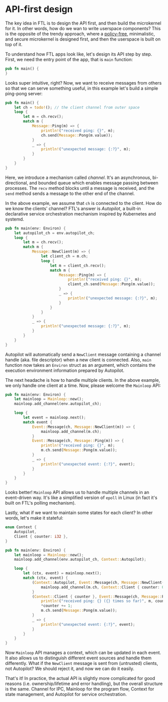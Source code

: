 # API-first design

The key idea in FTL is to design the API first, and then build the microkernel for it. In other words, how do we wan to write userspace components? This is the opposite of the trendy approach, where a [policy-free](https://en.wikipedia.org/wiki/Separation_of_mechanism_and_policy), minimalistic, and secure microkernel is designed first, and then the userspace is built on top of it.

To understand how FTL apps look like, let's design its API step by step. First, we need the entry point of the app, that is `main` function:

```rs
pub fn main() {
}
```

Looks super intuitive, right? Now, we want to receive messages from others so that we can serve something useful, in this example let's build a simple ping-pong server:

```rs
pub fn main() {
    let ch = todo!(); // the client channel from outer space
    loop {
        let m = ch.recv();
        match m {
            Message::Ping(m) => {
                println!("received ping: {}", m);
                ch.send(Message::Pong(m.value));
            }
            _ => {
                println!("unexpected message: {:?}", m);
            }
        }
    }
}
```

Here, we introduce a mechanism called *channel*. It's an asynchronous, bi-directional, and bounded queue which enables message passing between processes. The `recv` method blocks until a message is received, and the `send` method sends a message to the other end of the channel.

In the above example, we assume that `ch` is connected to the client. How do we know the clients' channel? FTL's answer is *Autopilot*, a built-in declarative service orchestration mechanism inspired by Kubernetes and systemd.

```rs
pub fn main(env: Environ) {
    let autopilot_ch = env.autopilot_ch;
    loop {
        let m = ch.recv();
        match m {
            Message::NewClient(m) => {
                let client_ch = m.ch;
                loop {
                    let m = client_ch.recv();
                    match m {
                        Message::Ping(m) => {
                            println!("received ping: {}", m);
                            client_ch.send(Message::Pong(m.value));
                        }
                        _ => {
                            println!("unexpected message: {:?}", m);
                        }
                    }
                }                
            }
            _ => {
                println!("unexpected message: {:?}", m);
            }
        }
    }
}
```

Autopilot will automatically send a `NewClient` message containing a channel handle (aka. file descriptor) when a new client is connected. Also, `main` function now takes an `Environ` struct as an argument, which contains the execution environment information prepared by Autopilot.

The next headache is how to handle multiple clients. In the above example, we only handle one client at a time. Now, please welcome the `Mainloop` API:

```rs
pub fn main(env: Environ) {
    let mainloop = Mainloop::new();
    mainloop.add_channel(env.autopilot_ch);

    loop {
        let event = mainloop.next();
        match event {
            Event::Message(ch, Message::NewClient(m)) => {
                mainloop.add_channel(m.ch);
            }
            Event::Message(ch, Message::Ping(m)) => {
                println!("received ping: {}", m);
                m.ch.send(Message::Pong(m.value));
            }
            _ => {
                println!("unexpected event: {:?}", event);
            }
        }
    }
}
```

Looks better! `Mainloop` API allows us to handle multiple channels in an event-driven way. It's like a simplified version of `epoll` in Linux (in fact it's built on FTL's polling mechanism).

Lastly, what if we want to maintain some states for each client? In other words, let's make it stateful:

```rs
enum Context {
    Autopilot,
    Client { counter: i32 },
}

pub fn main(env: Environ) {
    let mainloop = Mainloop::new();
    mainloop.add_channel(env.autopilot_ch, Context::Autopilot);

    loop {
        let (ctx, event) = mainloop.next();
        match (ctx, event) {
            (Context::Autopilot, Event::Message(ch, Message::NewClient(m))) => {
                mainloop.add_channel(m.ch, Context::Client { counter: 0 });
            }
            (Context::Client { counter }, Event::Message(ch, Message::Ping(m))) => {
                println!("received ping: {} ({} times so far)", m, counter);
                *counter += 1;
                m.ch.send(Message::Pong(m.value));
            }
            _ => {
                println!("unexpected event: {:?}", event);
            }
        }
    }
}
```

Now `Mainloop` API manages a context, which can be updated in each event. It also allows us to distinguish different event sources and handle them differently. What if the `NewClient` message is sent from (untrusted) clients, not Autopilot? We should reject it, and now we can do it easily.

That's it! In practice, the actual API is slightly more complicated for good reasons (i.e. ownership/lifetime and error handling), but the overall structure is the same. Channel for IPC, Mainloop for the program flow, Context for state management, and Autopilot for service orchestration.
